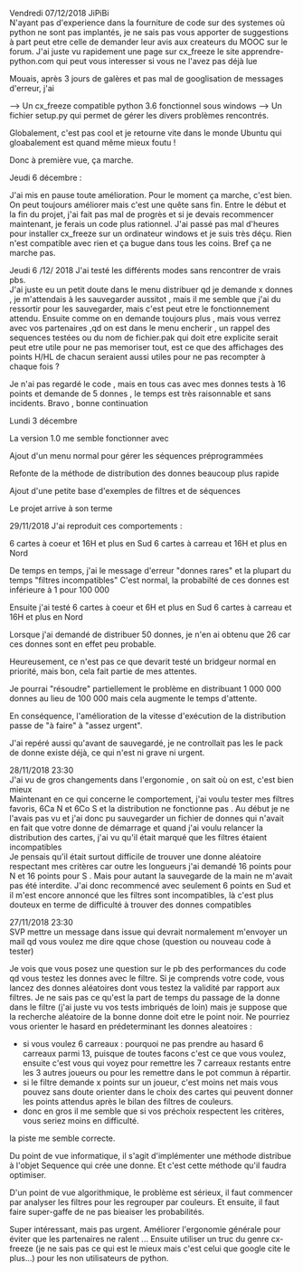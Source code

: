 Vendredi 07/12/2018 JiPiBi<br>
N'ayant pas d'experience dans la fourniture de code sur des systemes où python ne sont pas implantés, je ne sais pas vous apporter de suggestions à part peut etre celle de demander leur avis aux createurs du MOOC sur le forum.
J'ai juste vu rapidement une page sur cx_freeze le site apprendre-python.com  qui peut vous interesser si vous ne l'avez pas déjà lue

Mouais, après 3 jours de galères et pas mal de googlisation de messages d'erreur, j'ai

--> Un cx_freeze compatible python 3.6 fonctionnel sous windows
--> Un fichier setup.py qui permet de gérer les divers problèmes rencontrés.

Globalement, c'est pas cool et je retourne vite dans le monde Ubuntu qui gloabalement est quand même mieux foutu !

Donc à première vue, ça marche. 


Jeudi 6 décembre :

J'ai mis en pause toute amélioration. Pour le moment ça marche, c'est bien. On peut toujours améliorer mais c'est une quête sans fin. Entre le début et la fin du projet, j'ai fait pas mal de progrès et si je devais recommencer maintenant, je ferais un code plus rationnel.
J'ai passé pas mal d'heures pour installer cx_freeze sur un ordinateur windows et je suis très déçu. Rien n'est compatible avec rien et ça bugue dans tous les coins. Bref ça ne marche pas.


Jeudi 6 /12/ 2018
J'ai testé les différents modes sans rencontrer de vrais pbs.<br>
J'ai juste eu un petit doute dans le menu distribuer qd je demande x donnes , je m'attendais à les sauvegarder aussitot , mais il me semble que j'ai du ressortir pour les sauvegarder, mais c'est peut etre le fonctionnement attendu.
Ensuite comme on en demande toujours plus , mais vous verrez avec vos partenaires ,qd on est dans le menu encherir , un rappel des sequences testées ou du nom de fichier.pak qui doit etre explicite serait peut etre utile pour ne pas memoriser tout, est ce que des affichages des points H/HL  de chacun seraient aussi utiles pour ne pas recompter à chaque fois ?

Je n'ai pas regardé le code , mais en tous cas avec mes donnes tests à 16 points et demande de 5 donnes , le temps est très raisonnable et sans incidents.
Bravo ,  bonne continuation

Lundi 3 décembre

La version 1.0 me semble fonctionner avec

Ajout d'un menu normal pour gérer les séquences préprogrammées

Refonte de la méthode de distribution des donnes beaucoup plus rapide

Ajout d'une petite base d'exemples de filtres et de séquences

Le projet arrive à son terme





29/11/2018
J'ai reproduit ces comportements :

6 cartes à coeur et 16H et plus en Sud
6 cartes à carreau et 16H et plus en Nord

De temps en temps, j'ai le message d'erreur "donnes rares" et la plupart du temps "filtres incompatibles"
C'est normal, la probabilté de ces donnes est inférieure à 1 pour 100 000


Ensuite j'ai testé
6 cartes à coeur et 6H et plus en Sud
6 cartes à carreau et 16H et plus en Nord

Lorsque j'ai demandé de distribuer 50 donnes, je n'en ai obtenu que 26 car ces donnes sont en effet peu probable.

Heureusement, ce n'est pas ce que devarit testé un bridgeur normal en priorité, mais bon, cela fait partie de mes attentes.

Je pourrai "résoudre" partiellement le problème en distribuant 1 000 000 donnes au lieu de  100 000 mais cela augmente le temps d'attente.

En conséquence, l'amélioration de la vitesse d'exécution de la distribution passe de "à faire" à "assez urgent".

J'ai repéré aussi qu'avant de sauvegardé, je ne controllait pas les le pack de donne existe déjà, ce qui n'est ni grave ni urgent.

28/11/2018 23:30<br>
J'ai vu de gros changements dans l'ergonomie , on sait où on est, c'est bien mieux<br>
Maintenant en ce qui concerne le comportement, j'ai voulu tester mes filtres favoris, 6Ca N et 6Co S et la distribution ne fonctionne pas . Au début je ne l'avais pas vu et j'ai donc pu sauvegarder un fichier de donnes qui n'avait en fait que votre donne de démarrage et quand j'ai voulu relancer la distribution des cartes, j'ai vu qu'il était marqué que les filtres étaient incompatibles<br>
Je pensais qu'il était surtout difficile de trouver une donne aléatoire respectant mes critères car outre les longueurs j'ai demandé 16 points pour N et 16 points pour S . Mais pour autant la sauvegarde de la main ne m'avait pas été interdite.
J'ai donc recommencé avec seulement 6 points en Sud et il m'est encore annoncé que les filtres sont incompatibles, là c'est plus douteux en terme de difficulté à trouver des donnes compatibles 

27/11/2018 23:30 <br> 
SVP mettre un message dans issue qui devrait normalement m'envoyer un mail qd vous voulez me dire qque chose (question ou nouveau code à tester)<br>

Je vois que vous posez une question sur le pb des performances du code qd vous testez les donnes avec le filtre. Si je comprends votre code, vous lancez des donnes aléatoires dont vous testez la validité par rapport aux filtres. Je ne sais pas ce qu'est la part de temps du passage de la donne dans le filtre (j'ai juste vu vos tests imbriqués de loin) mais je suppose que la recherche aléatoire de la bonne donne doit etre le point noir. Ne pourriez vous orienter le hasard en prédeterminant les donnes aleatoires :

- si vous voulez 6 carreaux : pourquoi ne pas prendre au hasard 6 carreaux parmi 13, puisque de toutes facons c'est ce que vous voulez, ensuite c'est vous qui voyez pour remettre les 7 carreaux restants entre les 3 autres joueurs ou pour les remettre dans le pot commun à répartir. 
- si le filtre demande x points sur un joueur, c'est moins net mais vous pouvez sans doute orienter dans le choix des cartes qui peuvent donner les points attendus après le bilan des filtres de couleurs.  
- donc en gros il me semble que si vos préchoix respectent les critères, vous seriez moins en difficulté.


la piste me semble correcte.

Du point de vue informatique, il s'agit d'implémenter une méthode distribue à l'objet Sequence qui crée une donne. 
Et c'est cette méthode qu'il faudra optimiser.

D'un point de vue algorithmique, le problème est sérieux, il faut commencer par analyser les filtres pour les regrouper par couleurs.
Et ensuite, il faut faire super-gaffe de ne pas bieaiser les probabilités.

Super intéressant, mais pas urgent. Améliorer l'ergonomie générale pour éviter que les partenaires ne ralent ... Ensuite utiliser un truc du genre cx-freeze (je ne sais pas ce qui est le mieux mais c'est celui que google cite le plus...) pour les non utilisateurs de python.


